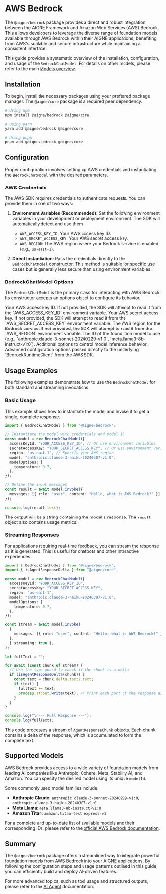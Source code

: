 # AWS Bedrock

The `@aigne/bedrock` package provides a direct and robust integration between the AIGNE Framework and Amazon Web Services (AWS) Bedrock. This allows developers to leverage the diverse range of foundation models available through AWS Bedrock within their AIGNE applications, benefiting from AWS's scalable and secure infrastructure while maintaining a consistent interface.

This guide provides a systematic overview of the installation, configuration, and usage of the `BedrockChatModel`. For details on other models, please refer to the main [Models overview](./models-overview.md).

## Installation

To begin, install the necessary packages using your preferred package manager. The `@aigne/core` package is a required peer dependency.

```bash Terminal
# Using npm
npm install @aigne/bedrock @aigne/core

# Using yarn
yarn add @aigne/bedrock @aigne/core

# Using pnpm
pnpm add @aigne/bedrock @aigne/core
```

## Configuration

Proper configuration involves setting up AWS credentials and instantiating the `BedrockChatModel` with the desired parameters.

### AWS Credentials

The AWS SDK requires credentials to authenticate requests. You can provide them in one of two ways:

1.  **Environment Variables (Recommended)**: Set the following environment variables in your development or deployment environment. The SDK will automatically detect and use them.
    *   `AWS_ACCESS_KEY_ID`: Your AWS access key ID.
    *   `AWS_SECRET_ACCESS_KEY`: Your AWS secret access key.
    *   `AWS_REGION`: The AWS region where your Bedrock service is enabled (e.g., `us-east-1`).

2.  **Direct Instantiation**: Pass the credentials directly to the `BedrockChatModel` constructor. This method is suitable for specific use cases but is generally less secure than using environment variables.

### BedrockChatModel Options

The `BedrockChatModel` is the primary class for interacting with AWS Bedrock. Its constructor accepts an options object to configure its behavior.

<x-field-group>
  <x-field data-name="accessKeyId" data-type="string" data-required="false">
    <x-field-desc markdown>Your AWS access key ID. If not provided, the SDK will attempt to read it from the `AWS_ACCESS_KEY_ID` environment variable.</x-field-desc>
  </x-field>
  <x-field data-name="secretAccessKey" data-type="string" data-required="false">
    <x-field-desc markdown>Your AWS secret access key. If not provided, the SDK will attempt to read it from the `AWS_SECRET_ACCESS_KEY` environment variable.</x-field-desc>
  </x-field>
  <x-field data-name="region" data-type="string" data-required="false">
    <x-field-desc markdown>The AWS region for the Bedrock service. If not provided, the SDK will attempt to read it from the `AWS_REGION` environment variable.</x-field-desc>
  </x-field>
  <x-field data-name="model" data-type="string" data-required="false" data-default="us.amazon.nova-lite-v1:0">
    <x-field-desc markdown>The ID of the foundation model to use (e.g., `anthropic.claude-3-sonnet-20240229-v1:0`, `meta.llama3-8b-instruct-v1:0`).</x-field-desc>
  </x-field>
  <x-field data-name="modelOptions" data-type="object" data-required="false">
    <x-field-desc markdown>Additional options to control model inference behavior.</x-field-desc>
    <x-field data-name="temperature" data-type="number" data-required="false" data-desc="Controls randomness in the generation. Higher values mean more creative responses."></x-field>
    <x-field data-name="topP" data-type="number" data-required="false" data-desc="Controls nucleus sampling. The model considers only the tokens with the top P probability mass."></x-field>
  </x-field>
  <x-field data-name="clientOptions" data-type="object" data-required="false">
    <x-field-desc markdown>Advanced configuration options passed directly to the underlying `BedrockRuntimeClient` from the AWS SDK.</x-field-desc>
  </x-field>
</x-field-group>

## Usage Examples

The following examples demonstrate how to use the `BedrockChatModel` for both standard and streaming invocations.

### Basic Usage

This example shows how to instantiate the model and invoke it to get a single, complete response.

```typescript Basic Invocation icon=logos:javascript
import { BedrockChatModel } from "@aigne/bedrock";

// Instantiate the model with credentials and model ID
const model = new BedrockChatModel({
  accessKeyId: "YOUR_ACCESS_KEY_ID", // Or use environment variables
  secretAccessKey: "YOUR_SECRET_ACCESS_KEY", // Or use environment variables
  region: "us-east-1", // Specify your AWS region
  model: "anthropic.claude-3-haiku-20240307-v1:0",
  modelOptions: {
    temperature: 0.7,
  },
});

// Define the input messages
const result = await model.invoke({
  messages: [{ role: "user", content: "Hello, what is AWS Bedrock?" }],
});

console.log(result.text);
```

The output will be a string containing the model's response. The `result` object also contains usage metrics.

### Streaming Responses

For applications requiring real-time feedback, you can stream the response as it is generated. This is useful for chatbots and other interactive experiences.

```typescript Streaming Invocation icon=logos:javascript
import { BedrockChatModel } from "@aigne/bedrock";
import { isAgentResponseDelta } from "@aigne/core";

const model = new BedrockChatModel({
  accessKeyId: "YOUR_ACCESS_KEY_ID",
  secretAccessKey: "YOUR_SECRET_ACCESS_KEY",
  region: "us-east-1",
  model: "anthropic.claude-3-haiku-20240307-v1:0",
  modelOptions: {
    temperature: 0.7,
  },
});

const stream = await model.invoke(
  {
    messages: [{ role: "user", content: "Hello, what is AWS Bedrock?" }],
  },
  { streaming: true },
);

let fullText = "";

for await (const chunk of stream) {
  // Use the type guard to check if the chunk is a delta
  if (isAgentResponseDelta(chunk)) {
    const text = chunk.delta.text?.text;
    if (text) {
      fullText += text;
      process.stdout.write(text); // Print each part of the response as it arrives
    }
  }
}

console.log("\n--- Full Response ---");
console.log(fullText);
```

This code processes a stream of `AgentResponseChunk` objects. Each chunk contains a delta of the response, which is accumulated to form the complete text.

## Supported Models

AWS Bedrock provides access to a wide variety of foundation models from leading AI companies like Anthropic, Cohere, Meta, Stability AI, and Amazon. You can specify the desired model using its unique `modelId`.

Some commonly used model families include:
-   **Anthropic Claude**: `anthropic.claude-3-sonnet-20240229-v1:0`, `anthropic.claude-3-haiku-20240307-v1:0`
-   **Meta Llama**: `meta.llama3-8b-instruct-v1:0`
-   **Amazon Titan**: `amazon.titan-text-express-v1`

For a complete and up-to-date list of available models and their corresponding IDs, please refer to the [official AWS Bedrock documentation](https://docs.aws.amazon.com/bedrock/latest/userguide/model-ids.html).

## Summary

The `@aigne/bedrock` package offers a streamlined way to integrate powerful foundation models from AWS Bedrock into your AIGNE applications. By following the configuration steps and usage patterns outlined in this guide, you can efficiently build and deploy AI-driven features.

For more advanced topics, such as tool usage and structured outputs, please refer to the [AI Agent](./developer-guide-agents-ai-agent.md) documentation.